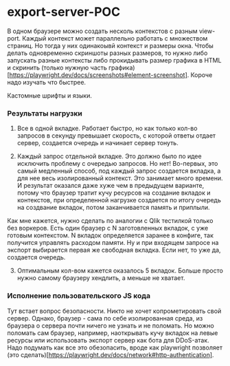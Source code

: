 # export-server-POC

В одном браузере можно создать несколь контекстов с разным view-port. Каждый контекст может параллельно работать
с множеством страниц. Но тогда у них одинакоывй контекст и размеры окна.
Чтобы делать одновременно скриншоты разных размеров, то нужно либо запускать разные контексты либо прокидывать размер графика в HTML
и скринить (только нужную часть графика)[https://playwright.dev/docs/screenshots#element-screenshot]. Короче надо изучать что быстрее.

Кастомные шрифты и языки.

### Результаты нагрузки

1. Все в одной вкладке. Работает быстро, но как только кол-во запросов в секунду превышает скорость, с которой ответы отдает сервер, создается очередь и начинает сервер тонуть.

2. Каждый запрос отдельной вкладке. Это должно было по идее исключить проблему с очередью запросов. Но нет! Во-первых, это самый медленный способ,
под каждый запрос создается вкладка, а для нее весь изолированный контекст. Это занимает много времени. И результат оказался даже хуже чем в предыдущем варианте,
потому что браузер тратит кучу ресурсов на создание вкладок и контекстов, при определенной нагрузке создается по итогу очередь на создвание вкладок, потом заканчивается
память и приплыли.

Как мне кажется, нужно сделать по аналогии с Qlik тестилкой только без воркеров. Есть один браузер с N заготовленных вкладок, с уже готовым контекстом.
N вкладок определяется заранее в конфиге, так получится управлять расходом памяти. Ну и при входящем запросе на экспорт выбирается первая же свободная вкладка. Если нет, то уже да, создается очередь.

3. Оптимальным кол-вом кажется оказалось 5 вкладок. Больше просто нужно самому браузеру хендлить, а меньше не хватает.

### Исполнение пользовательского JS кода

Тут встает вопрос безопасности. Никто не хочет копрометировать свой сервер.
Однако, браузер - сама по себе изолированная среда, из браузера о сервера почти ничего не узнать и не поломать. Но можно поломать сам браузер, например,
наоткрывать кучу вкладок на левые ресурсы или использовать экспорт сервер как бота для DDoS-атак. Надо подумать как все это обезопасить,
вроде как playwright позволяет (это сделать)[https://playwright.dev/docs/network#http-authentication].